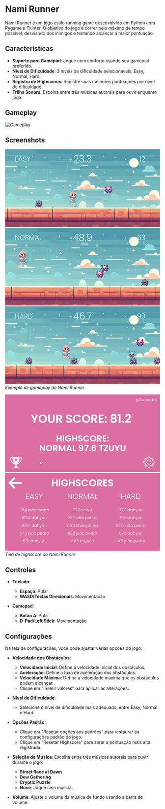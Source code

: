 # Nami Runner

Nami Runner é um jogo estilo running game desenvolvido em Python com Pygame e Tkinter. O objetivo do jogo é correr pelo máximo de tempo possível, desviando dos inimigos e tentando alcançar a maior pontuação.

## Características

- **Suporte para Gamepad**: Jogue com conforto usando seu gamepad preferido.
- **Nível de Dificuldade**: 3 níveis de dificuldade selecionáveis: Easy, Normal, Hard.
- **Registro de Highscores**: Registre suas melhores pontuações por nível de dificuldade.
- **Trilha Sonora**: Escolha entre três músicas autorais para ouvir enquanto joga.

## Gameplay
![Gameplay](screenshots/gameplay.gif)

## Screenshots

![Gameplay](screenshots/easy.png)
![Gameplay](screenshots/normal.png)
![Gameplay](screenshots/hard.png)
*Exemplo de gameplay do Nami Runner*

![Highscore](screenshots/highscore.png)
![Highscore](screenshots/highscore_table.png)
*Tela de highscore do Nami Runner*

## Controles

- **Teclado**:
    - **Espaço**: Pular
    - **WASD/Teclas Direcionais**: Movimentação

- **Gamepad**:
    - **Botão A**: Pular
    - **D-Pad/Left Stick**: Movimentação

## Configurações

Na tela de configurações, você pode ajustar várias opções do jogo:

- **Velocidade dos Obstáculos**:
  - **Velocidade Inicial**: Define a velocidade inicial dos obstáculos.
  - **Aceleração**: Define a taxa de aceleração dos obstáculos.
  - **Velocidade Máxima**: Define a velocidade máxima que os obstáculos podem alcançar.
  - Clique em "Inserir valores" para aplicar as alterações.

- **Nível de Dificuldade**:
  - Selecione o nível de dificuldade mais adequado, entre Easy, Normal e Hard.

- **Opções Padrão**:
  - Clique em "Resetar opções aos padrões" para restaurar as configurações padrão do jogo.
  - Clique em "Resetar Highscore" para zerar a pontuação mais alta registrada.

- **Seleção de Música**: Escolha entre três músicas autorais para ouvir durante o jogo:
  - **Street Race at Dawn**
  - **Dew Gathering**
  - **Cryptic Puzzle**
  - **None**: Jogue sem música.

- **Volume**: Ajuste o volume da música de fundo usando a barra de volume.
